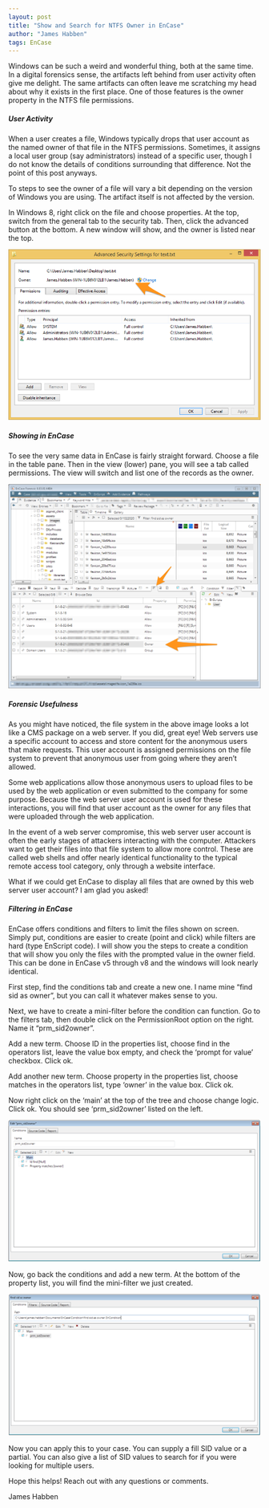 ```yaml
---
layout: post
title: "Show and Search for NTFS Owner in EnCase"
author: "James Habben"
tags: EnCase
---
```


Windows can be such a weird and wonderful thing, both at the same time. In a digital forensics sense, the artifacts left behind from user activity often give me delight. The same artifacts can often leave me scratching my head about why it exists in the first place. One of those features is the owner property in the NTFS file permissions.

##### User Activity

When a user creates a file, Windows typically drops that user account as the named owner of that file in the NTFS permissions. Sometimes, it assigns a local user group (say administrators) instead of a specific user, though I do not know the details of conditions surrounding that difference. Not the point of this post anyways.

To steps to see the owner of a file will vary a bit depending on the version of Windows you are using. The artifact itself is not affected by the version.

In Windows 8, right click on the file and choose properties. At the top, switch from the general tab to the security tab. Then, click the advanced button at the bottom. A new window will show, and the owner is listed near the top.

![encase-owner-win-prop](/images/2018/04/encase-owner-win-prop.png)

##### Showing in EnCase

To see the very same data in EnCase is fairly straight forward. Choose a file in the table pane. Then in the view (lower) pane, you will see a tab called permissions. The view will switch and list one of the records as the owner.

![encase-owner-view](/images/2018/04/encase-owner-view.png)

##### Forensic Usefulness

As you might have noticed, the file system in the above image looks a lot like a CMS package on a web server. If you did, great eye! Web servers use a specific account to access and store content for the anonymous users that make requests. This user account is assigned permissions on the file system to prevent that anonymous user from going where they aren’t allowed.

Some web applications allow those anonymous users to upload files to be used by the web application or even submitted to the company for some purpose. Because the web server user account is used for these interactions, you will find that user account as the owner for any files that were uploaded through the web application.

In the event of a web server compromise, this web server user account is often the early stages of attackers interacting with the computer. Attackers want to get their files into that file system to allow more control. These are called web shells and offer nearly identical functionality to the typical remote access tool category, only through a website interface.

What if we could get EnCase to display all files that are owned by this web server user account? I am glad you asked!

##### Filtering in EnCase

EnCase offers conditions and filters to limit the files shown on screen. Simply put, conditions are easier to create (point and click) while filters are hard (type EnScript code). I will show you the steps to create a condition that will show you only the files with the prompted value in the owner field. This can be done in EnCase v5 through v8 and the windows will look nearly identical.

First step, find the conditions tab and create a new one. I name mine “find sid as owner”, but you can call it whatever makes sense to you.

Next, we have to create a mini-filter before the condition can function. Go to the filters tab, then double click on the PermissionRoot option on the right. Name it “prm_sid2owner”.

Add a new term. Choose ID in the properties list, choose find in the operators list, leave the value box empty, and check the ‘prompt for value’ checkbox. Click ok.

Add another new term. Choose property in the properties list, choose matches in the operators list, type ‘owner’ in the value box. Click ok.

Now right click on the ‘main’ at the top of the tree and choose change logic. Click ok. You should see ‘prm_sid2owner’ listed on the left.

![encase-owner-filter-list](/images/2018/04/encase-owner-filter-list.png)

Now, go back the conditions and add a new term. At the bottom of the property list, you will find the mini-filter we just created.

![encase-owner-condition-list](/images/2018/04/encase-owner-condition-list.png)

Now you can apply this to your case. You can supply a fill SID value or a partial. You can also give a list of SID values to search for if you were looking for multiple users.

Hope this helps! Reach out with any questions or comments.

James Habben
